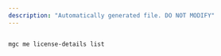 ```yaml
---
description: "Automatically generated file. DO NOT MODIFY"
---
```


```cli

mgc me license-details list

```
